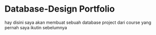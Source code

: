 # Database-Design Portfolio
hay disini saya akan membuat sebuah database project dari course yang pernah saya ikutin sebelumnya 

